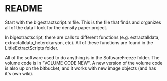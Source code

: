 # README #

Start with the bigextractscript.m file. This is the file that finds and organizes all of the data I took for the density paper project.

In bigextractscript, there are calls to different functions (e.g. extractalldata, extractalldata_heterokaryon, etc). All of these functions are found in the LittleExtractScripts folder.

All of the software used to do anything is in the SoftwareFreeze folder. The volume code is in "VOLUME CODE NEW". A new version of the volume code is also up on the bitbucket, and it works with new image objects (and has it's own wiki).